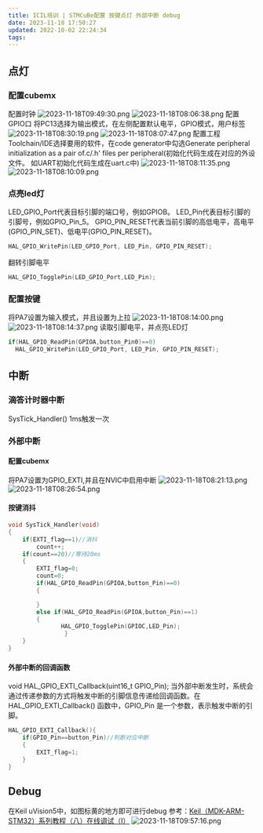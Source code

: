 ```yaml
---
title: ICIL培训 | STMCuBe配置 按键点灯 外部中断 debug
date: 2023-11-18 17:50:27
updated: 2022-10-02 22:24:34
tags:
---
```

## 点灯
### 配置cubemx
配置时钟
![2023-11-18T09:49:30.png][3]
![2023-11-18T08:06:38.png][4]
配置GPIO口
将PC13选择为输出模式，在左侧配置默认电平，GPIO模式，用户标签
![2023-11-18T08:30:19.png][5]
![2023-11-18T08:07:47.png][6]
配置工程
Toolchain/IDE选择要用的软件，在code generator中勾选Generate peripheral initialization as a pair of.c/.h' files per peripheral(初始化代码生成在对应的外设文件。 如UART初始化代码生成在uart.c中)
![2023-11-18T08:11:35.png][7]
![2023-11-18T08:10:09.png][8]
### 点亮led灯
LED_GPIO_Port代表目标引脚的端口号，例如GPIOB。
LED_Pin代表目标引脚的引脚号，例如GPIO_Pin_5。
GPIO_PIN_RESET代表当前引脚的高低电平，高电平(GPIO_PIN_SET)、低电平(GPIO_PIN_RESET)。
```c
HAL_GPIO_WritePin(LED_GPIO_Port, LED_Pin, GPIO_PIN_RESET);
```
翻转引脚电平
```c
HAL_GPIO_TogglePin(LED_GPIO_Port,LED_Pin);
```
### 配置按键
将PA7设置为输入模式，并且设置为上拉
![2023-11-18T08:14:00.png][9]
![2023-11-18T08:14:37.png][10]
读取引脚电平，并点亮LED灯
```c
if(HAL_GPIO_ReadPin(GPIOA,button_Pin0)==0)
  HAL_GPIO_WritePin(LED_GPIO_Port, LED_Pin, GPIO_PIN_RESET);
```
## 中断
### 滴答计时器中断
SysTick_Handler()
1ms触发一次
### 外部中断
#### 配置cubemx
将PA7设置为GPIO_EXTI,并且在NVIC中启用中断
![2023-11-18T08:21:13.png][11]
![2023-11-18T08:26:54.png][12]
#### 按键消抖
```c
void SysTick_Handler(void)
{
    if(EXTI_flag==1)//消抖
		count++;
	if(count==20)//等待20ms
	{
		EXTI_flag=0;
		count=0;
		if(HAL_GPIO_ReadPin(GPIOA,button_Pin)==0)
		{

		}
		else if(HAL_GPIO_ReadPin(GPIOA,button_Pin)==1)
		{
	           HAL_GPIO_TogglePin(GPIOC,LED_Pin);
                }
	}
}
```
#### 外部中断的回调函数
void HAL_GPIO_EXTI_Callback(uint16_t GPIO_Pin);
当外部中断发生时，系统会通过传递参数的方式将触发中断的引脚信息传递给回调函数。在 HAL_GPIO_EXTI_Callback() 函数中，GPIO_Pin 是一个参数，表示触发中断的引脚。
```c
HAL_GPIO_EXTI_Callback(){
	if(GPIO_Pin==button_Pin)//判断对应中断
	{
		EXIT_flag=1;
	}
}
```
## Debug
在Keil uVision5中，如图标黄的地方即可进行debug
参考：[Keil（MDK-ARM-STM32）系列教程（八）在线调试（Ⅰ）][1]
![2023-11-18T09:57:16.png][2]

  [1]: https://blog.csdn.net/qq_38351824/article/details/82555721
  [2]: https://image.200502.xyz/i/2025/01/29/ovjxm3-0.webp
  [3]: https://image.200502.xyz/i/2025/01/29/ovkuvi-0.webp
  [4]: https://image.200502.xyz/i/2025/01/29/ovlk6q-0.webp
  [5]: https://image.200502.xyz/i/2025/01/29/ovm7dm-0.webp
  [6]: https://image.200502.xyz/i/2025/01/29/ovn6mc-0.webp
  [7]: https://image.200502.xyz/i/2025/01/29/ovnpea-0.webp
  [8]: https://image.200502.xyz/i/2025/01/29/ovogam-0.webp
  [9]: https://image.200502.xyz/i/2025/01/29/ovpbhn-0.webp
  [10]: https://image.200502.xyz/i/2025/01/29/ovpz3k-0.webp
  [11]: https://image.200502.xyz/i/2025/01/29/ovqt40-0.webp
  [12]: https://image.200502.xyz/i/2025/01/29/ovrpkk-0.webp